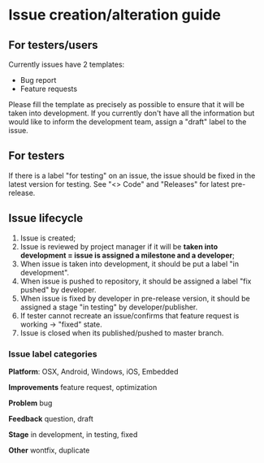 # Issue creation/alteration guide

## For testers/users
Currently issues have 2 templates:
* Bug report
* Feature requests

Please fill the template as precisely as possible to ensure that it will be taken into development. If you currently don't have all the information but would like to inform the development team, assign a "draft" label to the issue.

## For testers
If there is a label "for testing" on an issue, the issue should be fixed in the latest version for testing. See "<> Code" and "Releases" for latest pre-release.
## Issue lifecycle
1. Issue is created;
2. Issue is reviewed by project manager if it will be **taken into development = issue is assigned a milestone and a developer**;
3. When issue is taken into development, it should be put a label "in development".
4. When issue is pushed to repository, it should be assigned a label "fix pushed" by developer.
5. When issue is fixed by developer in pre-release version, it should be assigned a stage "in testing" by developer/publisher.
6. If tester cannot recreate an issue/confirms that feature request is working -> "fixed" state.
7. Issue is closed when its published/pushed to master branch.

### Issue label categories
**Platform**: OSX, Android, Windows, iOS, Embedded

**Improvements** feature request, optimization

**Problem** bug

**Feedback** question, draft

**Stage** in development, in testing, fixed

**Other** wontfix, duplicate
